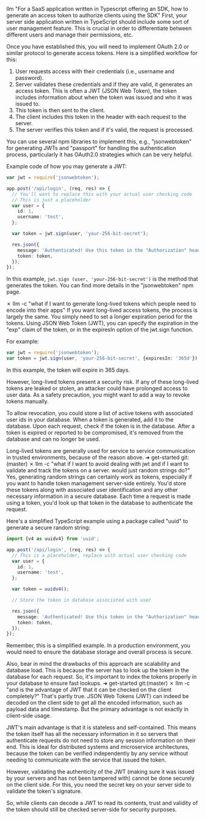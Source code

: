 llm "For a SaaS application written in Typescript offering an SDK, how to generate an access token to authorize clients using the SDK"
First, your server side application written in TypeScript should include some sort of user management feature. This is crucial in order to differentiate between different users and manage their permissions, etc.

Once you have established this, you will need to implement OAuth 2.0 or similar protocol to generate access tokens. Here is a simplified workflow for this:

1. User requests access with their credentials (i.e., username and password).
2. Server validates these credentials and if they are valid, it generates an access token. This is often a JWT (JSON Web Token), the token includes information about when the token was issued and who it was issued to.
3. This token is then sent to the client.
4. The client includes this token in the header with each request to the server.
5. The server verifies this token and if it's valid, the request is processed.

You can use several npm libraries to implement this, e.g., "jsonwebtoken" for generating JWTs and "passport" for handling the authentication process, particularly it has OAuth2.0 strategies which can be very helpful.

Example code of how you may generate a JWT:

```typescript
var jwt = require('jsonwebtoken');

app.post('/api/login', (req, res) => {
  // You'll want to replace this with your actual user checking code
  // This is just a placeholder
  var user = {
    id: 1,
    username: 'test',
  };

  var token = jwt.sign(user, 'your-256-bit-secret');

  res.json({
    message: 'Authenticated! Use this token in the "Authorization" header',
    token: token,
  });
});
```

In this example, `jwt.sign (user, 'your-256-bit-secret')` is the method that generates the token. You can find more details in the "jsonwebtoken" npm page.

✗ llm -c "what if I want to generate long-lived tokens which people need to encode into their apps"
If you want long-lived access tokens, the process is largely the same. You simply need to set a longer expiration period for the tokens. Using JSON Web Token (JWT), you can specify the expiration in the "exp" claim of the token, or in the expiresIn option of the jwt.sign function.

For example:

```typescript
var jwt = require('jsonwebtoken');
var token = jwt.sign(user, 'your-256-bit-secret', {expiresIn: '365d'});
```

In this example, the token will expire in 365 days.

However, long-lived tokens present a security risk. If any of these long-lived tokens are leaked or stolen, an attacker could have prolonged access to user data. As a safety precaution, you might want to add a way to revoke tokens manually.

To allow revocation, you could store a list of active tokens with associated user ids in your database. When a token is generated, add it to the database. Upon each request, check if the token is in the database. After a token is expired or reported to be compromised, it's removed from the database and can no longer be used.

Long-lived tokens are generally used for service to service communication in trusted environments, because of the reason above.
➜ get-started git:(master) ✗ llm -c "what if I want to avoid dealing with jwt and if I want to validate and track the tokens on a server. would just random strings do?"
Yes, generating random strings can certainly work as tokens, especially if you want to handle token management server-side entirely. You'd store these tokens along with associated user identification and any other necessary information in a secure database. Each time a request is made using a token, you'd look up that token in the database to authenticate the request.

Here's a simplified TypeScript example using a package called "uuid" to generate a secure random string:

```typescript
import {v4 as uuidv4} from 'uuid';

app.post('/api/login', (req, res) => {
  // This is a placeholder, replace with actual user checking code
  var user = {
    id: 1,
    username: 'test',
  };

  var token = uuidv4();

  // Store the token in database associated with user

  res.json({
    message: 'Authenticated! Use this token in the "Authorization" header',
    token: token,
  });
});
```

Remember, this is a simplified example. In a production environment, you would need to ensure the database storage and overall process is secure.

Also, bear in mind the drawbacks of this approach are scalability and database load. This is because the server has to look up the token in the database for each request. So, it's important to index the tokens properly in your database to ensure fast lookups.
➜ get-started git:(master) ✗ llm -c "and is the advantage of JWT that it can be checked on the client completely?"
That's partly true. JSON Web Tokens (JWT) can indeed be decoded on the client side to get all the encoded information, such as payload data and timestamp. But the primary advantage is not exactly in client-side usage.

JWT's main advantage is that it is stateless and self-contained. This means the token itself has all the necessary information in it so servers that authenticate requests do not need to store any session information on their end. This is ideal for distributed systems and microservice architectures, because the token can be verified independently by any service without needing to communicate with the service that issued the token.

However, validating the authenticity of the JWT (making sure it was issued by your servers and has not been tampered with) cannot be done securely on the client side. For this, you need the secret key on your server side to validate the token's signature.

So, while clients can decode a JWT to read its contents, trust and validity of the token should still be checked server-side for security purposes.
